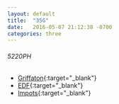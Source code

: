 ```yaml
---
layout: default
title:  "35G"
date:   2016-05-07 21:12:38 -0700
categories: three
---
```

###### 5220PH
*   [Griffaton](https://www.griffaton.fr){:target="_blank"}
*   [EDF](https://espace-client.edf.fr/){:target="_blank"}
*   [Impots](https://cfspart.impots.gouv.fr){:target="_blank"}
